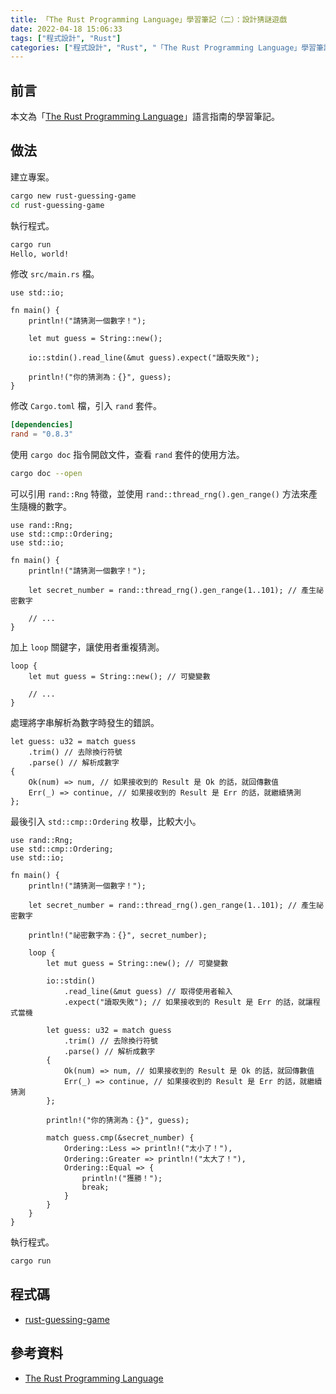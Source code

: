 ```yaml
---
title: 「The Rust Programming Language」學習筆記（二）：設計猜謎遊戲
date: 2022-04-18 15:06:33
tags: ["程式設計", "Rust"]
categories: ["程式設計", "Rust", "「The Rust Programming Language」學習筆記"]
---
```


## 前言

本文為「[The Rust Programming Language](https://doc.rust-lang.org/stable/book/)」語言指南的學習筆記。

## 做法

建立專案。

```BASH
cargo new rust-guessing-game
cd rust-guessing-game
```

執行程式。

```BASH
cargo run
Hello, world!
```

修改 `src/main.rs` 檔。

```RS
use std::io;

fn main() {
    println!("請猜測一個數字！");

    let mut guess = String::new();

    io::stdin().read_line(&mut guess).expect("讀取失敗");

    println!("你的猜測為：{}", guess);
}
```

修改 `Cargo.toml` 檔，引入 `rand` 套件。

```TOML
[dependencies]
rand = "0.8.3"
```

使用 `cargo doc` 指令開啟文件，查看 `rand` 套件的使用方法。

```BASH
cargo doc --open
```

可以引用 `rand::Rng` 特徵，並使用 `rand::thread_rng().gen_range()` 方法來產生隨機的數字。

```RS
use rand::Rng;
use std::cmp::Ordering;
use std::io;

fn main() {
    println!("請猜測一個數字！");

    let secret_number = rand::thread_rng().gen_range(1..101); // 產生祕密數字

    // ...
}
```

加上 `loop` 關鍵字，讓使用者重複猜測。

```RS
loop {
    let mut guess = String::new(); // 可變變數

    // ...
}
```

處理將字串解析為數字時發生的錯誤。

```RS
let guess: u32 = match guess
    .trim() // 去除換行符號
    .parse() // 解析成數字
{
    Ok(num) => num, // 如果接收到的 Result 是 Ok 的話，就回傳數值
    Err(_) => continue, // 如果接收到的 Result 是 Err 的話，就繼續猜測
};
```

最後引入 `std::cmp::Ordering` 枚舉，比較大小。

```RS
use rand::Rng;
use std::cmp::Ordering;
use std::io;

fn main() {
    println!("請猜測一個數字！");

    let secret_number = rand::thread_rng().gen_range(1..101); // 產生祕密數字

    println!("祕密數字為：{}", secret_number);

    loop {
        let mut guess = String::new(); // 可變變數

        io::stdin()
            .read_line(&mut guess) // 取得使用者輸入
            .expect("讀取失敗"); // 如果接收到的 Result 是 Err 的話，就讓程式當機

        let guess: u32 = match guess
            .trim() // 去除換行符號
            .parse() // 解析成數字
        {
            Ok(num) => num, // 如果接收到的 Result 是 Ok 的話，就回傳數值
            Err(_) => continue, // 如果接收到的 Result 是 Err 的話，就繼續猜測
        };

        println!("你的猜測為：{}", guess);

        match guess.cmp(&secret_number) {
            Ordering::Less => println!("太小了！"),
            Ordering::Greater => println!("太大了！"),
            Ordering::Equal => {
                println!("獲勝！");
                break;
            }
        }
    }
}
```

執行程式。

```BASH
cargo run
```

## 程式碼

- [rust-guessing-game](https://github.com/memochou1993/rust-guessing-game)

## 參考資料

- [The Rust Programming Language](https://doc.rust-lang.org/stable/book/)
